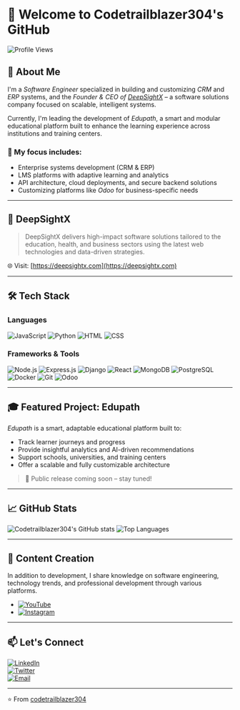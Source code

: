 # 👋 Welcome to Codetrailblazer304's GitHub

![Profile Views](https://komarev.com/ghpvc/?username=codetrailblazer304&style=flat-square)

## 🚀 About Me

I'm a *Software Engineer* specialized in building and customizing *CRM* and *ERP* systems, and the *Founder & CEO of [DeepSightX](https://deepsightx.com)* – a software solutions company focused on scalable, intelligent systems.

Currently, I'm leading the development of *Edupath*, a smart and modular educational platform built to enhance the learning experience across institutions and training centers.

### 💼 My focus includes:
- Enterprise systems development (CRM & ERP)
- LMS platforms with adaptive learning and analytics
- API architecture, cloud deployments, and secure backend solutions
- Customizing platforms like *Odoo* for business-specific needs

---

## 📌 DeepSightX

> DeepSightX delivers high-impact software solutions tailored to the education, health, and business sectors using the latest web technologies and data-driven strategies.

🌐 Visit: [https://deepsightx.com](https://deepsightx.com)

---

## 🛠 Tech Stack

### Languages
![JavaScript](https://img.shields.io/badge/-JavaScript-05122A?style=flat&logo=javascript)
![Python](https://img.shields.io/badge/-Python-05122A?style=flat&logo=python)
![HTML](https://img.shields.io/badge/-HTML-05122A?style=flat&logo=html5)
![CSS](https://img.shields.io/badge/-CSS-05122A?style=flat&logo=css3)

### Frameworks & Tools
![Node.js](https://img.shields.io/badge/-Node.js-05122A?style=flat&logo=node.js)
![Express.js](https://img.shields.io/badge/-Express.js-05122A?style=flat&logo=express)
![Django](https://img.shields.io/badge/-Django-05122A?style=flat&logo=django)
![React](https://img.shields.io/badge/-React-05122A?style=flat&logo=react)
![MongoDB](https://img.shields.io/badge/-MongoDB-05122A?style=flat&logo=mongodb)
![PostgreSQL](https://img.shields.io/badge/-PostgreSQL-05122A?style=flat&logo=postgresql)
![Docker](https://img.shields.io/badge/-Docker-05122A?style=flat&logo=docker)
![Git](https://img.shields.io/badge/-Git-05122A?style=flat&logo=git)
![Odoo](https://img.shields.io/badge/-Odoo-05122A?style=flat&logo=odoo)

---

## 🎓 Featured Project: Edupath

*Edupath* is a smart, adaptable educational platform built to:
- Track learner journeys and progress
- Provide insightful analytics and AI-driven recommendations
- Support schools, universities, and training centers
- Offer a scalable and fully customizable architecture

> 📢 Public release coming soon – stay tuned!

---

## 📈 GitHub Stats

![Codetrailblazer304's GitHub stats](https://github-readme-stats.vercel.app/api?username=codetrailblazer304&show_icons=true&theme=radical)
![Top Languages](https://github-readme-stats.vercel.app/api/top-langs/?username=codetrailblazer304&layout=compact&theme=radical)

---

## 🎥 Content Creation

In addition to development, I share knowledge on software engineering, technology trends, and professional development through various platforms.

- [![YouTube](https://img.shields.io/badge/YouTube-%23FF0000.svg?style=flat&logo=youtube&logoColor=white)](https://youtube.com/yourchannel)
- [![Instagram](https://img.shields.io/badge/Instagram-E4405F?style=flat&logo=instagram&logoColor=white)](https://instagram.com/yourhandle)

---

## 📫 Let's Connect

[![LinkedIn](https://img.shields.io/badge/LinkedIn-0077B5?style=flat&logo=linkedin)](https://www.linkedin.com/in/yourname)\
[![Twitter](https://img.shields.io/badge/Twitter-%231DA1F2.svg?style=flat&logo=twitter)](https://twitter.com/CodeTrailblazer)\
[![Email](https://img.shields.io/badge/Email-D14836?style=flat&logo=gmail&logoColor=white)](mailto:codetrailblazer304@gmail.com)

---

⭐ From [codetrailblazer304](https://github.com/codetrailblazer304)
